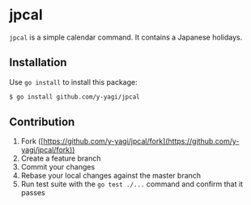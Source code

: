 # jpcal

`jpcal` is a simple calendar command. It contains a Japanese holidays.

## Installation

Use `go install` to install this package:

```bash
$ go install github.com/y-yagi/jpcal
```

## Contribution

1. Fork ([https://github.com/y-yagi/jpcal/fork](https://github.com/y-yagi/jpcal/fork))
1. Create a feature branch
1. Commit your changes
1. Rebase your local changes against the master branch
1. Run test suite with the `go test ./...` command and confirm that it passes
